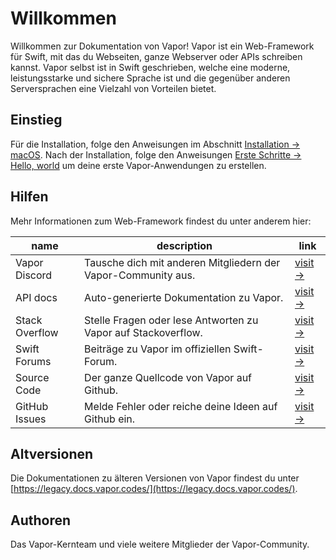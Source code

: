 # Willkommen

Willkommen zur Dokumentation von Vapor! Vapor ist ein Web-Framework für Swift, mit das du Webseiten, ganze Webserver oder APIs schreiben kannst. Vapor selbst ist in Swift geschrieben, welche eine moderne, leistungsstarke und sichere Sprache ist und die gegenüber anderen Serversprachen eine Vielzahl von Vorteilen bietet.

## Einstieg

Für die Installation, folge den Anweisungen im Abschnitt [Installation → macOS](install/macos.md). Nach der Installation, folge den Anweisungen [Erste Schritte → Hello, world](getting-started/hello-world.md) um deine erste Vapor-Anwendungen zu erstellen.

## Hilfen

Mehr Informationen zum Web-Framework findest du unter anderem hier:

| name           | description                                                  | link                                                             |
|----------------|--------------------------------------------------------------|------------------------------------------------------------------|
| Vapor Discord  | Tausche dich mit anderen Mitgliedern der Vapor-Community aus.| [visit &rarr;](https://vapor.team)                               |
| API docs       | Auto-generierte Dokumentation zu Vapor.                      | [visit &rarr;](https://api.vapor.codes)                          |
| Stack Overflow | Stelle Fragen oder lese Antworten zu Vapor auf Stackoverflow.| [visit &rarr;](https://stackoverflow.com/questions/tagged/vapor) |
| Swift Forums   | Beiträge zu Vapor im offiziellen Swift-Forum.                | [visit &rarr;](https://forums.swift.org/c/related-projects/vapor)|
| Source Code    | Der ganze Quellcode von Vapor auf Github.                    | [visit &rarr;](https://github.com/vapor/vapor)                   |
| GitHub Issues  | Melde Fehler oder reiche deine Ideen auf Github ein.         | [visit &rarr;](https://github.com/vapor/vapor/issues)            |

## Altversionen

Die Dokumentationen zu älteren Versionen von Vapor findest du unter [https://legacy.docs.vapor.codes/](https://legacy.docs.vapor.codes/).

## Authoren

Das Vapor-Kernteam und viele weitere Mitglieder der Vapor-Community.
